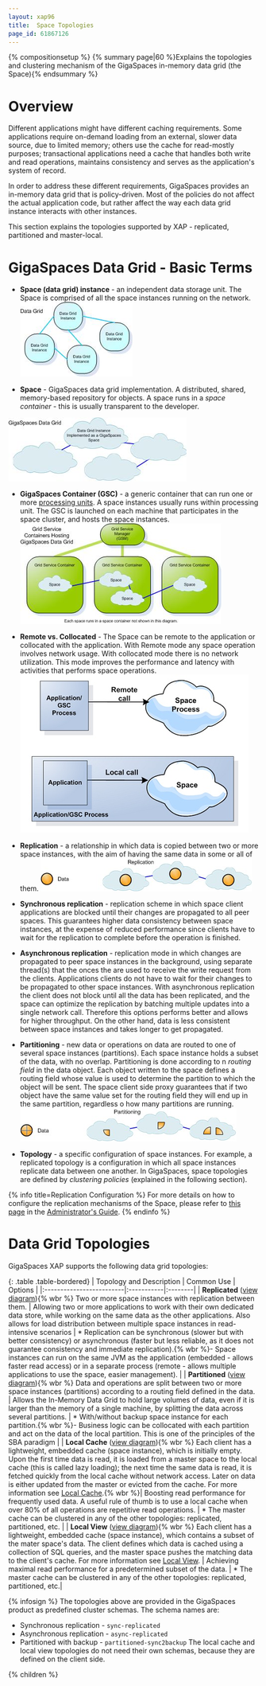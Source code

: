 ```yaml
---
layout: xap96
title:  Space Topologies
page_id: 61867126
---
```


{% compositionsetup %}
{% summary page|60 %}Explains the topologies and clustering mechanism of the GigaSpaces in-memory data grid (the Space){% endsummary %}

# Overview

Different applications might have different caching requirements. Some applications require on-demand loading from an external, slower data source, due to limited memory; others use the cache for read-mostly purposes; transactional applications need a cache that handles both write and read operations, maintains consistency and serves as the application's system of record.

In order to address these different requirements, GigaSpaces provides an in-memory data grid that is policy-driven. Most of the policies do not affect the actual application code, but rather affect the way each data grid instance interacts with other instances.

This section explains the topologies supported by XAP - replicated, partitioned and master-local.

# GigaSpaces Data Grid - Basic Terms

- **Space (data grid) instance** \- an independent data storage unit. The Space is comprised of all the space instances running on the network.
   ![DGA-DataGrid.jpg](/attachment_files/DGA-DataGrid.jpg)

- **Space** \- GigaSpaces data grid implementation. A distributed, shared, memory-based repository for objects. A space runs in a _space container_ \- this is usually transparent to the developer.

![DGA-GigaSpacesDataGrid.jpg](/attachment_files/DGA-GigaSpacesDataGrid.jpg)

- **GigaSpaces Container (GSC)** \- a generic container that can run one or more [processing units](/xap96/packaging-and-deployment.html). A space instances usually runs within processing unit. The GSC is launched on each machine that participates in the space cluster, and hosts the space instances.
   ![DGA-ServiceGridDataGrid.jpg](/attachment_files/DGA-ServiceGridDataGrid.jpg)

- **Remote vs. Collocated** - The Space can be remote to the application or collocated with the application. With Remote mode any space operation involves network usage. With collocated mode there is no network utilization. This mode improves the performance and latency with activities that performs space operations.
![remote_embedded_space_topology.jpg](/attachment_files/remote_embedded_space_topology.jpg)

- **Replication** \- a relationship in which data is copied between two or more space instances, with the aim of having the same data in some or all of them.
   ![DGA-Replication2.jpg](/attachment_files/DGA-Replication2.jpg)

- **Synchronous replication** \- replication scheme in which space client applications are blocked until their changes are propagated to all peer spaces. This guarantees higher data consistency between space instances, at the expense of reduced performance since clients have to wait for the replication to complete before the operation is finished.

- **Asynchronous replication** \- replication mode in which changes are propagated to peer space instances in the background, using separate thread(s) that the onces the are used to receive the write request from the clients. Applications clients do not have to wait for their changes to be propagated to other space instances. With asynchronous replication the client does not block until all the data has been replicated, and the space can optimize the replication by batching multiple updates into a single network call. Therefore this options performs better and allows for higher throughput. On the other hand, data is less consistent between space instances and takes longer to get propagated.

- **Partitioning** \- new data or operations on data are routed to one of several space instances (partitions). Each space instance holds a subset of the data, with no overlap. Partitioning is done according to n _routing field_ in the data object. Each object written to the space defines a routing field whose value is used to determine the partition to which the object will be sent. The space client side proxy guarantees that if two object have the same value set for the routing field they will end up in the same partition, regardless o how many partitions are running.
   ![DGA-Partitioning2.jpg](/attachment_files/DGA-Partitioning2.jpg)

- **Topology** \- a specific configuration of space instances. For example, a replicated topology is a configuration in which all space instances replicate data between one another. In GigaSpaces, space topologies are defined by _clustering policies_ (explained in the following section).

{% info title=Replication Configuration %}
For more details on how to configure the replication mechanisms of the Space, please refer to [this page](/xap96/replication.html) in the [Administrator's Guide](/xap96/administrator's-guide.html).
{% endinfo %}

# Data Grid Topologies

GigaSpaces XAP supports the following data grid topologies:

{: .table .table-bordered}
| Topology and Description | Common Use | Options |
|:-------------------------|:-----------|:--------|
| **Replicated** ([view diagram](/attachment_files/dg_a_topology2a.gif)){% wbr %} Two or more space instances with replication between them. | Allowing two or more applications to work with their own dedicated data store, while working on the same data as the other applications. Also allows for load distribution between multiple space instances in read-intensive scenarios | * Replication can be synchronous (slower but with better consistency) or asynchronous (faster but less reliable, as it does not guarantee consistency and immediate replication).{% wbr %}- Space instances can run on the same JVM as the application (embedded - allows faster read access) or in a separate process (remote - allows multiple applications to use the space, easier management). |
| **Partitioned** ([view diagram](/attachment_files/dg_a_topology3.gif)){% wbr %} Data and operations are split between two or more space instances (partitions) according to a routing field defined in the data. | Allows the In-Memory Data Grid to hold large volumes of data, even if it is larger than the memory of a single machine, by splitting the data across several partitions. | * With/without backup space instance for each partition.{% wbr %}- Business logic can be collocated with each partition and act on the data of the local partition. This is one of the principles of the SBA paradigm |
| **Local Cache** ([view diagram](/attachment_files/dg_a_topology4.gif)){% wbr %} Each client has a lightweight, embedded cache (space instance), which is initially empty. Upon the first time data is read, it is loaded from a master space to the local cache (this is called lazy loading); the next time the same data is read, it is fetched quickly from the local cache without network access. Later on data is either updated from the master or evicted from the cache. For more information see [Local Cache](/xap96/local-cache.html).{% wbr %}| Boosting read performance for frequently used data. A useful rule of thumb is to use a local cache when over 80% of all operations are repetitive read operations. | * The master cache can be clustered in any of the other topologies: replicated, partitioned, etc. |
| **Local View** ([view diagram](/attachment_files/dg_a_topology5.gif)){% wbr %}  Each client has a lightweight, embedded cache (space instance), which contains a subset of the mater space's data. The client defines which data is cached using a collection of SQL queries, and the master space pushes the matching data to the client's cache. For more information see [Local View](/xap96/local-view.html). | Achieving maximal read performance for a predetermined subset of the data. | * The master cache can be clustered in any of the other topologies: replicated, partitioned, etc.|

{% infosign %} The topologies above are provided in the GigaSpaces product as predefined cluster schemas. The schema names are:

- Synchronous replication - `sync-replicated`
- Asynchronous replication - `async-replicated`
- Partitioned with backup - `partitioned-sync2backup`
The local cache and local view topologies do not need their own schemas, because they are defined on the client side.

{% children %}
